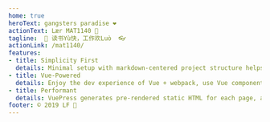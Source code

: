 ```yaml
---
home: true
heroText: gangsters paradise ❤️
actionText: Lær MAT1140 📖
tagline:  📢 读书Yù快，工作欢Luò  👓
actionLink: /mat1140/
features:
- title: Simplicity First
  details: Minimal setup with markdown-centered project structure helps you focus on writing.
- title: Vue-Powered
  details: Enjoy the dev experience of Vue + webpack, use Vue components in markdown, and develop custom themes with Vue.
- title: Performant
  details: VuePress generates pre-rendered static HTML for each page, and runs as an SPA once a page is loaded.
footer: © 2019 LF 🦁
---
```

